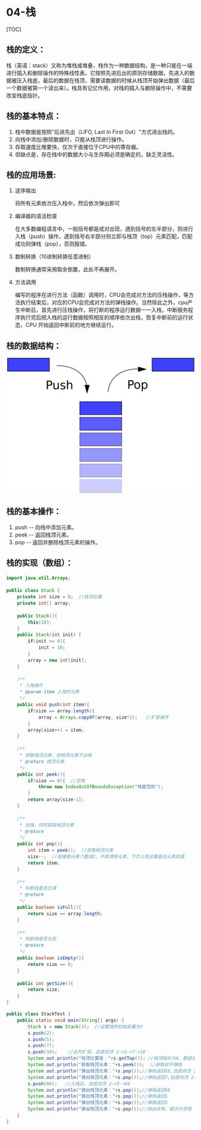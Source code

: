 # 04-栈

\[TOC\]

## 栈的定义：

栈（英语：stack）又称为堆栈或堆叠，栈作为一种数据结构，是一种只能在一端进行插入和删除操作的特殊线性表。它按照先进后出的原则存储数据，先进入的数据被压入栈底，最后的数据在栈顶，需要读数据的时候从栈顶开始弹出数据（最后一个数据被第一个读出来）。栈具有记忆作用，对栈的插入与删除操作中，不需要改变栈底指针。

## 栈的基本特点：

1. 栈中数据是按照"后进先出（LIFO, Last In First Out）"方式进出栈的。
2. 向栈中添加/删除数据时，只能从栈顶进行操作。
3. 存取速度比堆要快，仅次于直接位于CPU中的寄存器。
4. 但缺点是，存在栈中的数据大小与生存期必须是确定的，缺乏灵活性。

## 栈的应用场景:

1. 逆序输出

   将所有元素依次压入栈中，然后依次弹出即可

2. 编译器的语法检查

   在大多数编程语言中，一般括号都是成对出现，遇到括号的左半部分，则进行入栈（push）操作，遇到括号右半部分则立即与栈顶（top）元素匹配，匹配成功则弹栈（pop），否则报错。

3. 数制转换（10进制转换任意进制）

   数制转换通常采用取余倒置，此处不再展开。

4. 方法调用

   编写的程序在进行方法（函数）调用时，CPU会完成对方法的压栈操作，等方法执行结束后，对应的CPU会完成对方法的弹栈操作。当然除此之外，cpu产生中断后，首先进行压栈操作，将打断的程序运行数据一一入栈，中断服务程序执行完后把入栈的运行数据按照相反的顺序依次出栈，恢复中断前的运行状态，CPU 开始返回中断前的地方继续运行。

## 栈的数据结构：

![&#x6808;&#x7684;&#x6570;&#x636E;&#x7ED3;&#x6784;](../../.gitbook/assets/栈的数据结构.png)

## 栈的基本操作：

1. push -- 向栈中添加元素。
2. peek -- 返回栈顶元素。
3. pop -- 返回并删除栈顶元素的操作。

## 栈的实现（数组）：

```java
import java.util.Arrays;

public class Stack {
    private int size = 0;  //栈顶位置
    private int[] array;

    public Stack(){
        this(10);
    }
    public Stack(int init) {   
        if(init <= 0){
            init = 10;
        }
        array = new int[init];
    }

    /**
     * 入栈操作
     * @param item 入栈的元素
     */
    public void push(int item){
        if(size == array.length){
            array = Arrays.copyOf(array, size*2);   //扩容操作
        }
        array[size++] = item;
    }

    /**
     * 获取栈顶元素，但栈顶元素不出栈
     * @return 栈顶元素
     */
    public int peek(){
        if(size == 0){  //空栈
            throw new IndexOutOfBoundsException("栈是空的");
        }
        return array[size-1];
    }

    /**
     * 出栈，同时获取栈顶元素
     * @return
     */
    public int pop(){
        int item = peek();  //获取栈顶元素
        size--;  //直接使元素个数减1，不用清除元素，下次入栈会覆盖旧元素的值
        return item;
    }

    /**
     * 判断栈是否已满
     * @return
     */
    public boolean isFull(){
        return size == array.length;
    }

    /**
     * 判断栈是否为空
     * @return
     */
    public boolean isEmpty(){
        return size == 0;
    }

    public int getSize(){
        return size;
    }    
}
```

```java
public class StackTest {
    public static void main(String[] args) {
        Stack s = new Stack(3);  //设置栈的初始容量为3
        s.push(2);
        s.push(5);
        s.push(7);
        s.push(10);    //此时扩容，自底向顶 2—>5->7->10
        System.out.println("栈顶位置是："+s.getTop()); //栈顶指针为4，数组长度为3*2=6        
        System.out.println("获取栈顶元素："+s.peek());  //获取但不弹栈
        System.out.println("弹出栈顶元素："+s.pop());//弹栈返回10,自底向顶 2—>5->7
        System.out.println("弹出栈顶元素："+s.pop());//弹栈返回7,自底向顶 2—>5
        s.push(66);   //入栈后，自底向顶 2—>5->66
        System.out.println("弹出栈顶元素："+s.pop());//弹栈返回66
        System.out.println("弹出栈顶元素："+s.pop());//弹栈返回5
        System.out.println("弹出栈顶元素："+s.pop());//弹栈返回2
        System.out.println("弹出栈顶元素："+s.pop());//抛出异常，提示为空栈
    }
}
```

